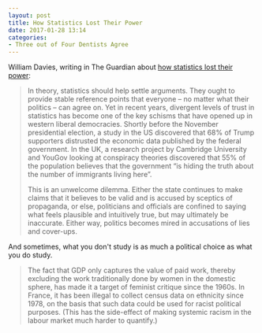 ```yaml
---
layout: post
title: How Statistics Lost Their Power
date: 2017-01-28 13:14
categories: 
- Three out of Four Dentists Agree
---
```


William Davies, writing in The Guardian about [how statistics lost their power](http://www.theguardian.com/politics/2017/jan/19/crisis-of-statistics-big-data-democracy):

> In theory, statistics should help settle arguments. They ought to provide stable reference points that everyone – no matter what their politics – can agree on. Yet in recent years, divergent levels of trust in statistics has become one of the key schisms that have opened up in western liberal democracies. Shortly before the November presidential election, a study in the US discovered that 68% of Trump supporters distrusted the economic data published by the federal government. In the UK, a research project by Cambridge University and YouGov looking at conspiracy theories discovered that 55% of the population believes that the government “is hiding the truth about the number of immigrants living here”.
> 
> This is an unwelcome dilemma. Either the state continues to make claims that it believes to be valid and is accused by sceptics of propaganda, or else, politicians and officials are confined to saying what feels plausible and intuitively true, but may ultimately be inaccurate. Either way, politics becomes mired in accusations of lies and cover-ups.

And sometimes, what you don't study is as ​much a political choice as what you do study. 

> The fact that GDP only captures the value of paid work, thereby excluding the work traditionally done by women in the domestic sphere, has made it a target of feminist critique since the 1960s. In France, it has been illegal to collect census data on ethnicity since 1978, on the basis that such data could be used for racist political purposes. (This has the side-effect of making systemic racism in the labour market much harder to quantify.)

​

